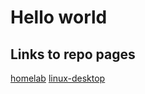 # Hello world

## Links to repo pages
[homelab](https://petescode.github.io/homelab/)
[linux-desktop](https://petescode.github.io/linux-desktop/)
